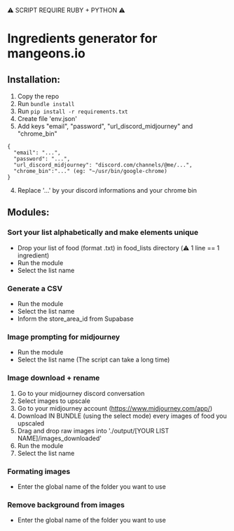 ⚠️ SCRIPT REQUIRE RUBY + PYTHON ⚠️

# Ingredients generator for mangeons.io

## Installation:

1. Copy the repo
2. Run `bundle install`
2. Run `pip install -r requirements.txt`
2. Create file 'env.json'
3. Add keys "email", "password", "url_discord_midjourney" and "chrome_bin"
```
{
  "email": "...",
  "password": "...",
  "url_discord_midjourney": "discord.com/channels/@me/...",
  "chrome_bin":"..." (eg: "~/usr/bin/google-chrome)
}
```
4. Replace '...' by your discord informations and your chrome bin

## Modules:

### Sort your list alphabetically and make elements unique

* Drop your list of food (format .txt) in food_lists directory (⚠️ 1 line == 1 ingredient)
* Run the module
* Select the list name


### Generate a CSV

* Run the module
* Select the list name
* Inform the store_area_id from Supabase


### Image prompting for midjourney

* Run the module
* Select the list name (The script can take a long time)


### Image download + rename

1. Go to your midjourney discord conversation
2. Select images to upscale
3. Go to your midjourney account (https://www.midjourney.com/app/)
4. Download IN BUNDLE (using the select mode) every images of food you upscaled
5. Drag and drop raw images into './output/[YOUR LIST NAME]/images_downloaded'
5. Run the module
6. Select the list name

### Formating images

* Enter the global name of the folder you want to use

### Remove background from images

* Enter the global name of the folder you want to use
